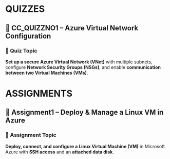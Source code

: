 # QUIZZES
## 📘 CC_QUIZZNO1 – Azure Virtual Network Configuration

### 🧠 Quiz Topic
**Set up a secure Azure Virtual Network (VNet)** with multiple subnets, configure **Network Security Groups (NSGs)**, and enable **communication between two Virtual Machines (VMs)**.


# ASSIGNMENTS
## 📘 Assignment1 – Deploy & Manage a Linux VM in Azure

### 🧠 Assignment Topic
**Deploy, connect, and configure a Linux Virtual Machine (VM)** in Microsoft Azure with **SSH access** and an **attached data disk**.
